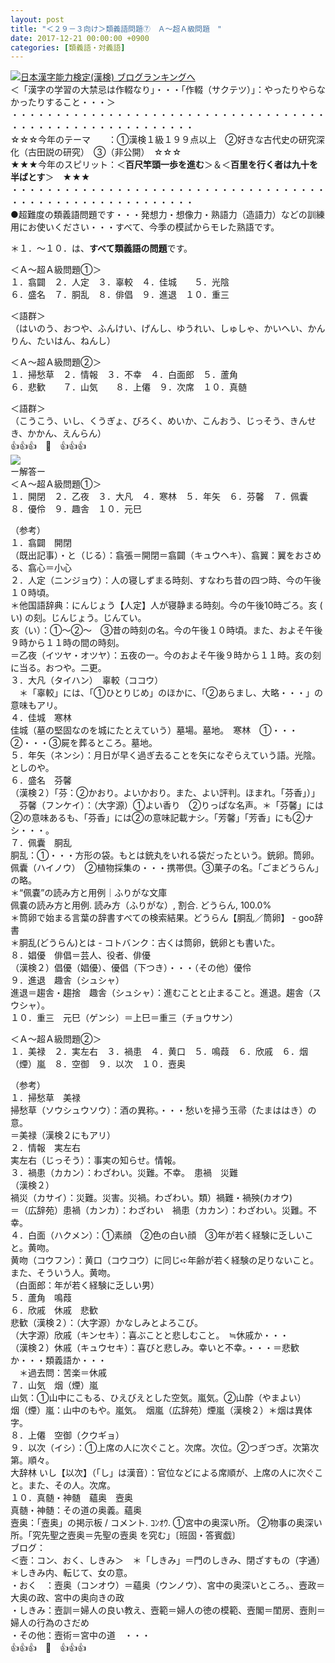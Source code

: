 ```yaml
---
layout: post
title: "＜２９－３向け＞類義語問題⑦　Ａ～超Ａ級問題　"
date: 2017-12-21 00:00:00 +0900
categories: [類義語・対義語]
---
```


[![](/syuusyuu9701/assets/images/＜２９－３向け＞類義語問題⑦-ａ～超ａ級問題--br_c_3028_1.gif)](http://blog.with2.net/link.php?1659096:3028 "日本漢字能力検定(漢検) ブログランキングへ")[日本漢字能力検定(漢検) ブログランキングへ](http://blog.with2.net/link.php?1659096:3028)  
＜「漢字の学習の大禁忌は作輟なり」・・・「作輟（サクテツ）」：やったりやらなかったりすること・・・＞  
・・・・・・・・・・・・・・・・・・・・・・・・・・・・・・・・・・・・・・・・・・・・・・・・・・・・・・・・・  
☆☆☆今年のテーマ　　：①漢検１級１９９点以上　②好きな古代史の研究深化（古田説の研究）　③（非公開）　☆☆☆　　  
★★★今年のスピリット：＜**百尺竿頭一歩を進む**＞＆＜**百里を行く者は九十を半ばとす**＞　★★★  
・・・・・・・・・・・・・・・・・・・・・・・・・・・・・・・・・・・・・・・・・・・・・・・・・・・・・・・・・  
●超難度の類義語問題です・・・発想力・想像力・熟語力（造語力）などの訓練用にお使いください・・・すべて、今季の模試からモレた熟語です。  
  
＊１．～１０．は、**すべて類義語の問題**です。  
  
＜Ａ～超Ａ級問題①＞  
１．翕闢　２．人定　３．辜較　４．佳城　　５．光陰  
６．盛名　７．胴乱　８．俳倡　９．進退　１０．重三  
  
＜語群＞  
（はいのう、おつや、ふんけい、げんし、ゆうれい、しゅしゃ、かいへい、かんりん、たいはん、ねんし）  
  
＜Ａ～超Ａ級問題②＞  
１．掃愁草　２．情報　３．不幸　４．白面郎　５．蘆角  
６．悲歓　　７．山気　　８．上僊　９．次席　１０．真髄　  
  
＜語群＞  
（こうこう、いし、くうぎょ、びろく、めいか、こんおう、じっそう、きんせき、かかん、えんらん）  
👍👍👍　🐔　👍👍👍  
![](/syuusyuu9701/assets/images/＜２９－３向け＞類義語問題⑦-ａ～超ａ級問題--bf1a8e47ae4730fca5b0828bd63a7311.jpg)  
ー解答ー  
＜Ａ～超Ａ級問題①＞  
１．開閉　２．乙夜　３．大凡　４．寒林　５．年矢　６．芬馨　７．佩囊　８．優伶　９．趣舎　１０．元巳  
  
（参考）  
１．翕闢　開閉  
（既出記事）・と（じる）：翕張＝開閉＝翕闢（キュウヘキ）、翕翼：翼をおさめる、翕心＝小心  
２．人定（ニンジョウ）：人の寝しずまる時刻、すなわち昔の四つ時、今の午後１０時頃。  
＊他国語辞典：にんじょう【人定】人が寝静まる時刻。今の午後10時ごろ。亥 ( い) の刻。じんじょう。じんてい。  
亥（い）：①～②～　③昔の時刻の名。今の午後１０時頃。また、およそ午後９時から１１時の間の時刻。  
＝乙夜（イツヤ・オツヤ）：五夜の一。今のおよそ午後９時から１１時。亥の刻に当る。おつや。二更。  
３．大凡（タイハン）　辜較（ココウ）  
　＊「辜較」には、「①ひとりじめ」のほかに、「②あらまし、大略・・・」の意味もアリ。　  
４．佳城　寒林  
佳城（墓の堅固なのを城にたとえていう）墓場。墓地。　寒林　①・・・②・・・③屍を葬るところ。墓地。  
５．年矢（ネンシ）：月日が早く過ぎ去ることを矢になぞらえていう語。光陰。としのや。  
６．盛名　芬馨  
（漢検２）「芬：②かおり。よいかおり。また、よい評判。ほまれ。「芬香」）」  
　芬馨（フンケイ）：（大字源）①よい香り　②りっぱな名声。＊「芬馨」には②の意味あるも、「芬香」には②の意味記載ナシ。「芳馨」「芳香」にも②ナシ・・・。  
７．佩囊　胴乱  
胴乱：①・・・方形の袋。もとは銃丸をいれる袋だったという。銃卵。筒卵。佩囊（ハイノウ）　②植物採集の・・・携帯倶。③菓子の名。「ごまどうらん」の略。  
＊“佩嚢”の読み方と用例｜ふりがな文庫  
佩嚢の読み方と用例. 読み方（ふりがな）, 割合. どうらん, 100.0%  
＊筒卵で始まる言葉の辞書すべての検索結果。どうらん【胴乱／筒卵】 - goo辞書  
＊胴乱(どうらん)とは - コトバンク：古くは筒卵，銃卵とも書いた。  
８．娼優　俳倡＝芸人、役者、俳優  
（漢検２）倡優（娼優）、優倡（下つき）・・・（その他）優伶  
９．進退　趣舎（シュシャ）  
進退＝趨舎・趨捨　趣舎（シュシャ）：進むことと止まること。進退。趨舎（スウシャ）。  
１０．重三　元巳（ゲンシ）＝上巳＝重三（チョウサン）  
  
＜Ａ～超Ａ級問題②＞  
１．美禄　２．実左右　３．禍患　４．黄口　５．鳴葭　６．欣戚　６．烟（煙）嵐　８．空御　９．以次　１０．壼奥  
  
（参考）  
１．掃愁草　美禄  
掃愁草（ソウシュウソウ）：酒の異称。・・・愁いを掃う玉帚（たまははき）の意。  
＝美禄（漢検２にもアリ）  
２．情報　実左右  
実左右（じっそう）：事実の知らせ。情報。  
３．禍患（カカン）：わざわい。災難。不幸。　患禍　災難  
（漢検２）  
禍災（カサイ）：災難。災害。災禍。わざわい。類）禍難・禍殃(カオウ)  
＝（広辞苑）患禍（カンカ）：わざわい　禍患（カカン）：わざわい。災難。不幸。  
４．白面（ハクメン）：①素顔　②色の白い顔　③年が若く経験に乏しいこと。黄吻。  
黄吻（コウフン）：黄口（コウコウ）に同じ➪年齢が若く経験の足りないこと。また、そういう人。黄吻。  
（白面郎：年が若く経験に乏しい男）  
５．蘆角　鳴葭  
６．欣戚　休戚　悲歓  
悲歓（漢検２）：（大字源）かなしみとよろこび。  
（大字源）欣戚（キンセキ）：喜ぶことと悲しむこと。　≒休戚か・・・  
（漢検２）休戚（キュウセキ）：喜びと悲しみ。幸いと不幸。・・・＝悲歓か・・・類義語か・・・  
　＊過去問：苦楽＝休戚  
７．山気　烟（煙）嵐  
山気：①山中にこもる、ひえびえとした空気。嵐気。②山酔（やまよい）  
烟（煙）嵐：山中のもや。嵐気。　烟嵐（広辞苑）煙嵐（漢検２）＊烟は異体字。  
８．上僊　空御（クウギョ）  
９．以次（イシ）：①上席の人に次ぐこと。次席。次位。②つぎつぎ。次第次第。順々。  
大辞林 いし【以次】（「し」は漢音）：官位などによる席順が、上席の人に次ぐこと。また、その人。次席。  
１０．真髄・神髄　蘊奥　壼奥  
真髄・神髄：その道の奥義。蘊奥  
壼奥：「壼奥」の掲示板 / コメント. ｺﾝｵｳ. ①宮中の奥深い所。 ②物事の奥深い所。「究先聖之壼奥＝先聖の壼奥 を究む」〔班固・答賓戯〕  
ブログ：  
＜壼：コン、おく、しきみ＞　＊「しきみ」＝門のしきみ、閉ざすもの（字通）　＊しきみ内、転じて、女の意。  
・おく　：壼奥（コンオウ）＝蘊奥（ウンノウ）、宮中の奥深いところ。、壼政＝大奥の政、宮中の奥向きの政  
・しきみ：壼訓＝婦人の良い教え、壼範＝婦人の徳の模範、壼閣＝閨房、壼則＝婦人の行為のさだめ  
・その他：壼術＝宮中の道　・・・  
👍👍👍　🐔　👍👍👍
